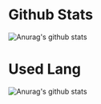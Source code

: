 # Github Stats

![Anurag's github stats](https://github-readme-stats.vercel.app/api?username=yk2030yk&show_icons=true&count_private=true&title_color=61dafb&text_color=fff&icon_color=61dafb&bg_color=282c34)

# Used Lang

![Anurag's github stats](https://github-readme-stats.vercel.app/api/top-langs/?username=yk2030yk&layout=compact&title_color=61dafb&text_color=fff&icon_color=61dafb&bg_color=282c34)

